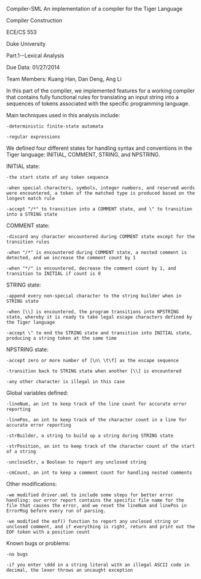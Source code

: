 Compiler-SML
An implementation of a compiler for the Tiger Language

Compiler Construction

ECE/CS 553

Duke University

Part.1--Lexical Analysis

Due Data: 01/27/2014

Team Members: Kuang Han, Dan Deng, Ang Li

In this part of the compiler, we implemented features for a working compiler that contains fully functional rules for translating an input string into a sequences of tokens associated with the specific programming language.

Main techniques used in this analysis include:

	-deterministic finite-state automata

	-regular expressions


We defined four different states for handling syntax and conventions in the Tiger language: INITIAL, COMMENT, STRING, and NPSTRING.

INITIAL state:

	-the start state of any token sequence

	-when special characters, symbols, integer numbers, and reserved words were encountered, a token of the matched type is produced based on the longest match rule

	-accept "/*" to transition into a COMMENT state, and \" to transition into a STRING state

COMMENT state:

	-discard any character encountered during COMMENT state except for the transition rules

	-when "/*" is encountered during COMMENT state, a nested comment is detected, and we increase the comment count by 1

	-when "*/" is encountered, decrease the comment count by 1, and transition to INITIAL if count is 0

STRING state:

	-append every non-special character to the string builder when in STRING state

	-when [\\] is encountered, the program transitions into NPSTRING state, whereby it is ready to take legal escape characters defined by the Tiger language

	-accept \" to end the STRING state and transition into INITIAL state, producing a string token at the same time

NPSTRING state:

	-accept zero or more number of [\n\ \t\f] as the escape sequence

	-transition back to STRING state when another [\\] is encountered

	-any other character is illegal in this case


Global variables defined:

	-lineNum, an int to keep track of the line count for accurate error reporting

	-linePos, an int to keep track of the character count in a line for accurate error reporting

	-strBuilder, a string to build up a string during STRING state

	-strPosition, an int to keep track of the character count of the start of a string

	-uncloseStr, a Boolean to report any unclosed string

	-cmCount, an int to keep a comment count for handling nested comments


Other modifications:

	-we modified driver.sml to include some steps for better error handling: our error report contains the specific file name for the file that causes the error, and we reset the lineNum and linePos in ErrorMsg before every run of parsing.

	-we modified the eof() function to report any unclosed string or unclosed comment, and if everything is right, return and print out the EOF token with a position count

Known bugs or problems:

	-no bugs
	
	-if you enter \ddd in a string literal with an illegal ASCII code in decimal, the lexer throws an uncaught exception 
